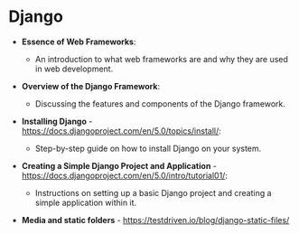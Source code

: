 # Django

- **Essence of Web Frameworks**:
  - An introduction to what web frameworks are and why they are used in web development.

- **Overview of the Django Framework**:
  - Discussing the features and components of the Django framework.

- **Installing Django** - https://docs.djangoproject.com/en/5.0/topics/install/:
  - Step-by-step guide on how to install Django on your system.

- **Creating a Simple Django Project and Application** - https://docs.djangoproject.com/en/5.0/intro/tutorial01/:
  - Instructions on setting up a basic Django project and creating a simple application within it.

- **Media and static folders** - https://testdriven.io/blog/django-static-files/
